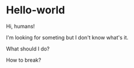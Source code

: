 # Hello-world
Hi, humans!

I'm looking for someting but I don't know what's it.

What should I do?

How to break?
